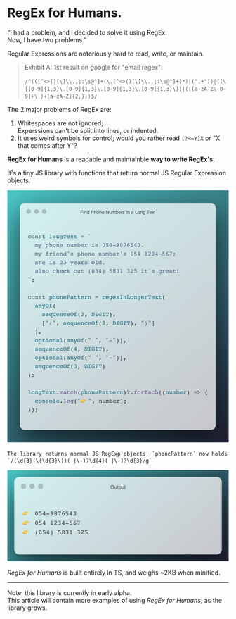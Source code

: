 # RegEx for Humans.

   “I had a problem, and I decided to solve it using RegEx.  
    Now, I have two problems.”

Regular Expressions are notoriously hard to read, write, or maintain.

> Exhibit A: 1st result on google for "email regex":
>
> `/^(([^<>()[\]\\.,;:\s@"]+(\.[^<>()[\]\\.,;:\s@"]+)*)|(".+"))@((\[[0-9]{1,3}\.[0-9]{1,3}\.[0-9]{1,3}\.[0-9]{1,3}\])|(([a-zA-Z\-0-9]+\.)+[a-zA-Z]{2,}))$/`

The 2 major problems of RegEx are:
1. Whitespaces are not ignored;  
   Experssions can't be split into lines, or indented.
2. It uses weird symbols for control;
   would you rather read `(?<=Y)X` or "X that comes after Y"?

**RegEx for Humans** is a readable and maintainble **way to write RegEx's**.  

It's a tiny JS library with functions that return normal JS Regular Expression objects.  

![exmaple-1: find phone numbers in a long text](https://github.com/nitasn/regex-for-humans/blob/master/example-1.png?raw=1)

   
    The library returns normal JS RegExp objects, `phonePattern` now holds  
    `/(\d{3}|\(\d{3}\))( |\-)?\d{4}( |\-)?\d{3}/g`

![output of exmaple-1](https://github.com/nitasn/regex-for-humans/blob/master/exmple-1-output.png?raw=1)

*RegEx for Humans* is built entirely in TS, and weighs ~2KB when minified.

***

Note: this library is currently in early alpha.  
This article will contain more examples of using *RegEx for Humans*, as the library grows.
